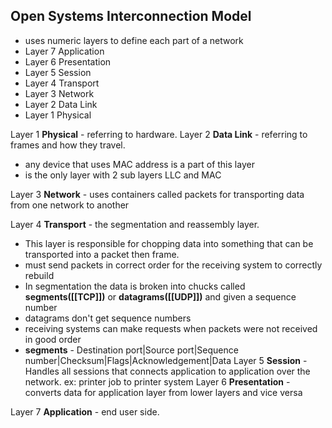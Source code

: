 ## Open Systems Interconnection Model
-   uses numeric layers to define each part of a network
-   Layer 7 Application
-   Layer 6 Presentation
-   Layer 5 Session
-   Layer 4 Transport
-   Layer 3 Network
-   Layer 2 Data Link
-   Layer 1 Physical

Layer 1 **Physical** - referring to hardware.
Layer 2 **Data Link** - referring to frames and how they travel.
-   any device that uses MAC address is a part of this layer
-   is the only layer with 2 sub layers LLC and MAC

Layer 3 **Network** - uses containers called packets for transporting data from one network to another

Layer 4 **Transport** - the segmentation and reassembly layer.
-   This layer is responsible for chopping data into something that can be transported into a packet then frame.
-   must send packets in correct order for the receiving system to correctly rebuild
-   In segmentation the data is broken into chucks called **segments([[TCP]])** or **datagrams([[UDP]])** and given a sequence number
- datagrams don't get sequence numbers
-   receiving systems can make requests when packets were not received in good order
-   **segments** - Destination port|Source port|Sequence number|Checksum|Flags|Acknowledgement|Data
Layer 5 **Session** - Handles all sessions that connects application to application over the network. ex: printer job to printer system
Layer 6 **Presentation** - converts data for application layer from lower layers and vice versa

  

Layer 7 **Application** - end user side.
